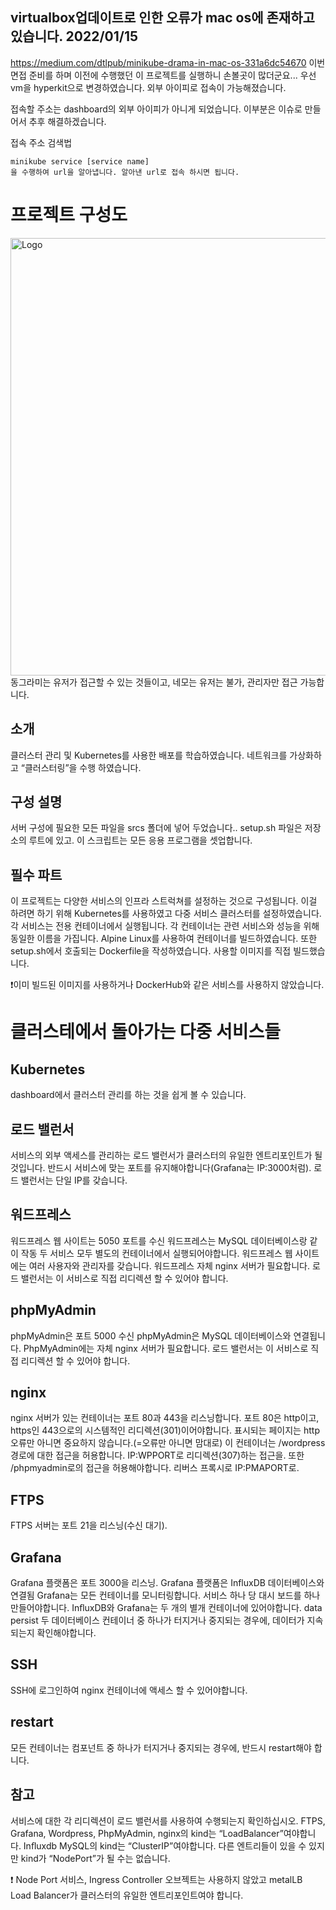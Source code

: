 ## virtualbox업데이트로 인한 오류가 mac os에 존재하고 있습니다. 2022/01/15
https://medium.com/dtlpub/minikube-drama-in-mac-os-331a6dc54670
이번 면접 준비를 하며 이전에 수행했던 이 프로젝트를 실행하니 손볼곳이 많더군요...
우선 vm을 hyperkit으로 변경하였습니다. 외부 아이피로 접속이 가능해졌습니다.

접속할 주소는 dashboard의 외부 아이피가 아니게 되었습니다. 이부분은 이슈로 만들어서 추후 해결하겠습니다.

접속 주소 검색법
~~~
minikube service [service name] 
을 수행하여 url을 알아냅니다. 알아낸 url로 접속 하시면 됩니다.
~~~
# 프로젝트 구성도
<img src="https://user-images.githubusercontent.com/53321189/99756721-1a537100-2b31-11eb-94a1-0cec379337bd.png" width="1000px" height="700px" title="Logo"/>
동그라미는 유저가 접근할 수 있는 것들이고, 네모는 유저는 불가, 관리자만 접근 가능합니다.

## 소개
클러스터 관리 및 Kubernetes를 사용한 배포를 학습하였습니다.
네트워크를 가상화하고 “클러스터링”을 수행 하였습니다.

## 구성 설명
서버 구성에 필요한 모든 파일을 srcs 폴더에 넣어 두었습니다..
setup.sh 파일은 저장소의 루트에 있고. 이 스크립트는 모든 응용 프로그램을 셋업합니다.

## 필수 파트
이 프로젝트는 다양한 서비스의 인프라 스트럭쳐를 설정하는 것으로 구성됩니다. 
이걸 하려면 하기 위해 Kubernetes를 사용하였고 다중 서비스 클러스터를 설정하였습니다.
각 서비스는 전용 컨테이너에서 실행됩니다.
각 컨테이너는 관련 서비스와 성능을 위해  동일한 이름을 가집니다. 
Alpine Linux를 사용하여 컨테이너를 빌드하였습니다.
또한 setup.sh에서 호출되는 Dockerfile을 작성하였습니다.
사용할 이미지를 직접 빌드했습니다.

❗이미 빌드된 이미지를 사용하거나 DockerHub와 같은 서비스를 사용하지 않았습니다.

# 클러스테에서 돌아가는 다중 서비스들 

## Kubernetes
dashboard에서 클러스터 관리를 하는 것을 쉽게 볼 수 있습니다.

## 로드 밸런서
서비스의 외부 액세스를 관리하는 로드 밸런서가 클러스터의 유일한 엔트리포인트가 될 것입니다.
반드시 서비스에 맞는 포트를 유지해야합니다(Grafana는 IP:3000처럼).
로드 밸런서는 단일 IP를 갖습니다.

## 워드프레스
워드프레스 웹 사이트는 5050 포트를 수신
워드프레스는 MySQL 데이터베이스랑 같이 작동
두 서비스 모두 별도의 컨테이너에서 실행되어야합니다.
워드프레스 웹 사이트에는 여러 사용자와 관리자를 갖습니다.
워드프레스 자체 nginx 서버가 필요합니다.
로드 밸런서는 이 서비스로 직접 리디렉션 할 수 있어야 합니다.

## phpMyAdmin
phpMyAdmin은 포트 5000 수신
phpMyAdmin은 MySQL 데이터베이스와 연결됩니다.
PhpMyAdmin에는 자체 nginx 서버가 필요합니다.
로드 밸런서는 이 서비스로 직접 리디렉션 할 수 있어야 합니다.

## nginx
nginx 서버가 있는 컨테이너는 포트 80과 443을 리스닝합니다.
포트 80은 http이고, https인 443으로의 시스템적인 리디렉션(301)이어야합니다.
표시되는 페이지는 http 오류만 아니면 중요하지 않습니다.(=오류만 아니면 맘대로)
이 컨테이너는 /wordpress 경로에 대한 접근을 허용합니다. IP:WPPORT로 리디렉션(307)하는 접근을.
또한 /phpmyadmin로의 접근을 허용해야합니다. 리버스 프록시로 IP:PMAPORT로.

## FTPS
FTPS 서버는 포트 21을 리스닝(수신 대기).

## Grafana
Grafana 플랫폼은 포트 3000을 리스닝.
Grafana 플랫폼은 InfluxDB 데이터베이스와 연결됨
Grafana는 모든 컨테이너를 모니터링합니다.
서비스 하나 당 대시 보드를 하나 만들어야합니다.
InﬂuxDB와 Grafana는 두 개의 별개 컨테이너에 있어야합니다.
data persist
두 데이터베이스 컨테이너 중 하나가 터지거나 중지되는 경우에, 데이터가 지속되는지 확인해야합니다.

## SSH
SSH에 로그인하여 nginx 컨테이너에 액세스 할 수 있어야합니다.

## restart
모든 컨테이너는 컴포넌트 중 하나가 터지거나 중지되는 경우에, 반드시 restart해야 합니다.

## 참고
서비스에 대한 각 리디렉션이 로드 밸런서를 사용하여 수행되는지 확인하십시오.
FTPS, Grafana, Wordpress, PhpMyAdmin, nginx의 kind는 “LoadBalancer”여야합니다.
Inﬂuxdb MySQL의 kind는 “ClusterIP”여야합니다.
다른 엔트리들이 있을 수 있지만 kind가 “NodePort”가 될 수는 없습니다.

❗ Node Port 서비스, Ingress Controller 오브젝트는 사용하지 않았고
metalLB Load Balancer가 클러스터의 유일한 엔트리포인트여야 합니다.

